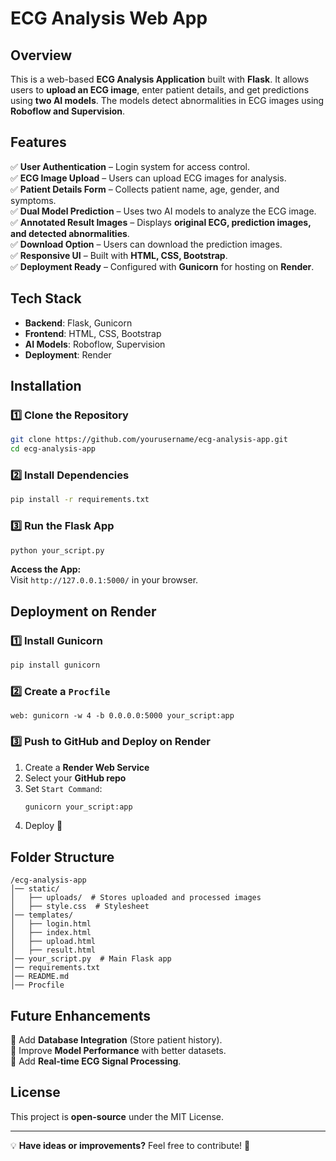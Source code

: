 # ECG Analysis Web App

## Overview
This is a web-based **ECG Analysis Application** built with **Flask**. It allows users to **upload an ECG image**, enter patient details, and get predictions using **two AI models**. The models detect abnormalities in ECG images using **Roboflow and Supervision**.

## Features
✅ **User Authentication** – Login system for access control.  
✅ **ECG Image Upload** – Users can upload ECG images for analysis.  
✅ **Patient Details Form** – Collects patient name, age, gender, and symptoms.  
✅ **Dual Model Prediction** – Uses two AI models to analyze the ECG image.  
✅ **Annotated Result Images** – Displays **original ECG, prediction images, and detected abnormalities**.  
✅ **Download Option** – Users can download the prediction images.  
✅ **Responsive UI** – Built with **HTML, CSS, Bootstrap**.  
✅ **Deployment Ready** – Configured with **Gunicorn** for hosting on **Render**.  

## Tech Stack
- **Backend**: Flask, Gunicorn  
- **Frontend**: HTML, CSS, Bootstrap  
- **AI Models**: Roboflow, Supervision  
- **Deployment**: Render  

## Installation
### 1️⃣ Clone the Repository
```bash
git clone https://github.com/yourusername/ecg-analysis-app.git
cd ecg-analysis-app
```

### 2️⃣ Install Dependencies
```bash
pip install -r requirements.txt
```

### 3️⃣ Run the Flask App
```bash
python your_script.py
```
**Access the App:**  
Visit `http://127.0.0.1:5000/` in your browser.

## Deployment on Render
### 1️⃣ Install Gunicorn
```bash
pip install gunicorn
```
### 2️⃣ Create a `Procfile`
```text
web: gunicorn -w 4 -b 0.0.0.0:5000 your_script:app
```
### 3️⃣ Push to GitHub and Deploy on Render
1. Create a **Render Web Service**
2. Select your **GitHub repo**
3. Set `Start Command`:  
   ```bash
   gunicorn your_script:app
   ```
4. Deploy 🚀

## Folder Structure
```
/ecg-analysis-app
│── static/
│   ├── uploads/  # Stores uploaded and processed images
│   ├── style.css  # Stylesheet
│── templates/
│   ├── login.html
│   ├── index.html
│   ├── upload.html
│   ├── result.html
│── your_script.py  # Main Flask app
│── requirements.txt
│── README.md
│── Procfile
```

## Future Enhancements
🔹 Add **Database Integration** (Store patient history).  
🔹 Improve **Model Performance** with better datasets.  
🔹 Add **Real-time ECG Signal Processing**.  

## License
This project is **open-source** under the MIT License.

---
💡 **Have ideas or improvements?** Feel free to contribute! 🤝
